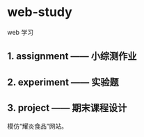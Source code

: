 # web-study

web 学习

## 1. assignment —— 小综测作业

## 2. experiment —— 实验题

## 3. project —— 期末课程设计

模仿“耀炎食品”网站。
